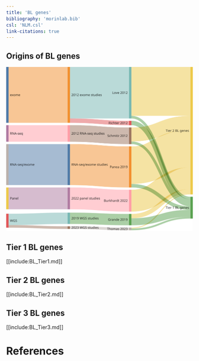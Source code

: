```yaml
---
title: 'BL genes'
bibliography: 'morinlab.bib'
csl: 'NLM.csl'
link-citations: true
---
```


## Origins of BL genes

![](BL_sankey-1.svg)

## Tier 1 BL genes

[[include:BL_Tier1.md]]

## Tier 2 BL genes

[[include:BL_Tier2.md]]

## Tier 3 BL genes

[[include:BL_Tier3.md]]

# References
